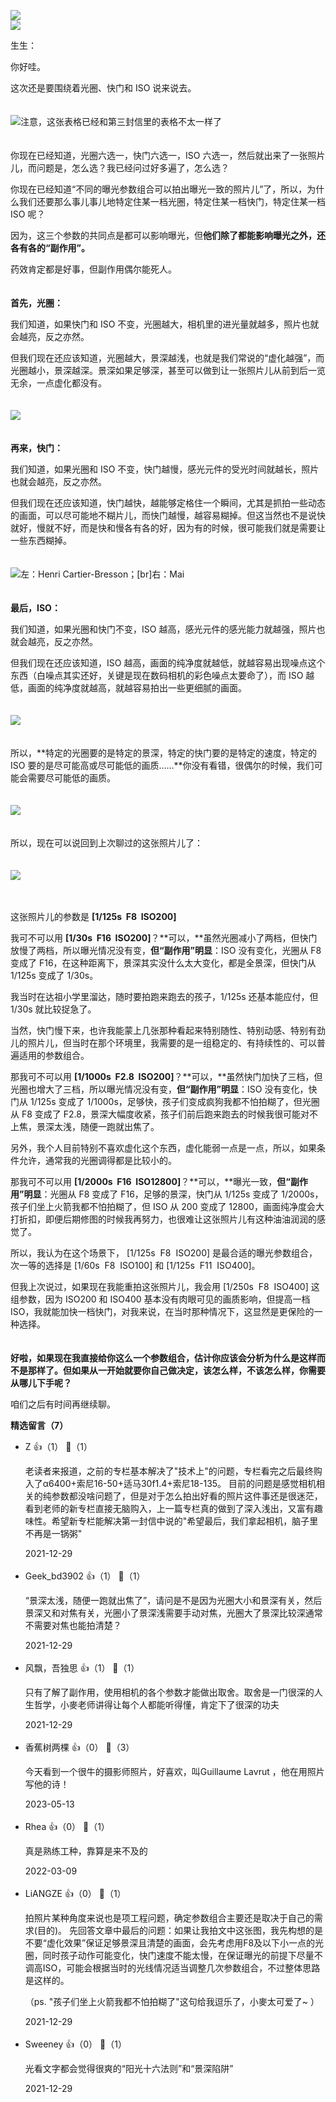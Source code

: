 [![](https://static001.geekbang.org/resource/image/5c/83/5c583a241480f9fe51b017ec972d5b83.jpg?wh=750x360)](https://time.geekbang.org/column/article/470988)  
[![](https://static001.geekbang.org/resource/image/76/64/76eea6129bc4c0463b2fac46a11c9e64.jpg?wh=750x360)](https://time.geekbang.org/column/article/471610)

生生：

你好哇。

这次还是要围绕着光圈、快门和 ISO 说来说去。  
　

![](https://static001.geekbang.org/resource/image/24/38/245b5cab902e78dd7b7afd91411c3a38.jpg?wh=2036x376 "注意，这张表格已经和第三封信里的表格不太一样了")

　  
你现在已经知道，光圈六选一，快门六选一，ISO 六选一，然后就出来了一张照片儿，而问题是，怎么选？我已经问过好多遍了，怎么选？

你现在已经知道“不同的曝光参数组合可以拍出曝光一致的照片儿”了，所以，为什么我们还要那么事儿事儿地特定住某一档光圈，特定住某一档快门，特定住某一档 ISO 呢？

因为，这三个参数的共同点是都可以影响曝光，但**他们除了都能影响曝光之外，还各有各的“副作用”。**

药效肯定都是好事，但副作用偶尔能死人。  
　

**首先，光圈：**

我们知道，如果快门和 ISO 不变，光圈越大，相机里的进光量就越多，照片也就会越亮，反之亦然。

但我们现在还应该知道，光圈越大，景深越浅，也就是我们常说的“虚化越强”，而光圈越小，景深越深。景深如果足够深，甚至可以做到让一张照片儿从前到后一览无余，一点虚化都没有。

　  
![](https://static001.geekbang.org/resource/image/1c/b0/1c864a5cc8f5cbe8a9eaf66d9ab502b0.jpg?wh=4500x2017)

　  
**再来，快门：**

我们知道，如果光圈和 ISO 不变，快门越慢，感光元件的受光时间就越长，照片也就会越亮，反之亦然。

但我们现在还应该知道，快门越快，越能够定格住一个瞬间，尤其是抓拍一些动态的画面，可以尽可能地不糊片儿，而快门越慢，越容易糊掉。但这当然也不是说快就好，慢就不好，而是快和慢各有各的好，因为有的时候，很可能我们就是需要让一些东西糊掉。

　  
![](https://static001.geekbang.org/resource/image/f6/6f/f6e6335664e6c74a218e2316e581216f.jpg?wh=2728x2008 "左：Henri Cartier-Bresson；[br]右：Mai")

　  
**最后，ISO：**

我们知道，如果光圈和快门不变，ISO 越高，感光元件的感光能力就越强，照片也就会越亮，反之亦然。

但我们现在还应该知道，ISO 越高，画面的纯净度就越低，就越容易出现噪点这个东西（白噪点其实还好，关键是现在数码相机的彩色噪点太要命了），而 ISO 越低，画面的纯净度就越高，就越容易拍出一些更细腻的画面。  
　

![](https://static001.geekbang.org/resource/image/6f/4a/6f7ec077278a726788117f1d5c96654a.jpg?wh=1200x602)

　  
所以，**特定的光圈要的是特定的景深，特定的快门要的是特定的速度，特定的 ISO 要的是尽可能高或尽可能低的画质……**你没有看错，很偶尔的时候，我们可能会需要尽可能低的画质。

　  
![](https://static001.geekbang.org/resource/image/b3/c3/b34ba78b4e4ded32d14e54ef7dfd33c3.jpg?wh=1609x1220)

　  
所以，现在可以说回到上次聊过的这张照片儿了：

　  
![](https://static001.geekbang.org/resource/image/ef/e3/ef1d5edd6e34798e79335961ede17fe3.jpg?wh=3000x2001)

　

这张照片儿的参数是 **\[1/125s  F8  ISO200]**

我可不可以用 **\[1/30s  F16  ISO200]**？**可以，**虽然光圈减小了两档，但快门放慢了两档，所以曝光情况没有变，**但“副作用”明显**：ISO 没有变化，光圈从 F8 变成了 F16，在这种距离下，景深其实没什么太大变化，都是全景深，但快门从 1/125s 变成了 1/30s。

我当时在达祖小学里溜达，随时要拍跑来跑去的孩子，1/125s 还基本能应付，但 1/30s 就比较捉急了。

当然，快门慢下来，也许我能蒙上几张那种看起来特别随性、特别动感、特别有劲儿的照片儿，但当时在那个环境里，我需要的是一组稳定的、有持续性的、可以普遍适用的参数组合。

那我可不可以用 **\[1/1000s  F2.8  ISO200]**？**可以，**虽然快门加快了三档，但光圈也增大了三档，所以曝光情况没有变，**但“副作用”明显**：ISO 没有变化，快门从 1/125s 变成了 1/1000s，足够快，孩子们变成疯狗我都不怕拍糊了，但光圈从 F8 变成了 F2.8，景深大幅度收紧，孩子们前后跑来跑去的时候我很可能对不上焦，景深太浅，随便一跑就出焦了。

另外，我个人目前特别不喜欢虚化这个东西，虚化能弱一点是一点，所以，如果条件允许，通常我的光圈调得都是比较小的。

那我可不可以用 **\[1/2000s  F16  ISO12800]**？**可以，**曝光一致，**但“副作用”明显**：光圈从 F8 变成了 F16，足够的景深，快门从 1/125s 变成了 1/2000s，孩子们坐上火箭我都不怕拍糊了，但 ISO 从 200 变成了 12800，画面纯净度会大打折扣，即便后期修图的时候我再努力，也很难让这张照片儿有这种油油润润的感觉了。

所以，我认为在这个场景下， \[1/125s  F8  ISO200] 是最合适的曝光参数组合，次一等的选择是 \[1/60s  F8  ISO100] 和 \[1/125s  F11  ISO400]。

但我上次说过，如果现在我能重拍这张照片儿，我会用 \[1/250s  F8  ISO400] 这组参数，因为 ISO200 和 ISO400 基本没有肉眼可见的画质影响，但提高一档 ISO，我就能加快一档快门，对我来说，在当时那种情况下，这显然是更保险的一种选择。

　  
**好啦，如果现在我直接给你这么一个参数组合，估计你应该会分析为什么是这样而不是那样了。但如果从一开始就要你自己做决定，该怎么样，不该怎么样，你需要从哪儿下手呢？**

咱们之后有时间再继续聊。
<div><strong>精选留言（7）</strong></div><ul>
<li><span>Z</span> 👍（1） 💬（1）<p>老读者来报道，之前的专栏基本解决了&quot;技术上&quot;的问题，专栏看完之后最终购入了α6400+索尼16-50+适马30f1.4+索尼18-135。 目前的问题是感觉相机相关的纯参数都没啥问题了，但是对于怎么拍出好看的照片这件事还是很迷茫，看到老师的新专栏直接无脑购入，上一篇专栏真的做到了深入浅出，又富有趣味性。希望新专栏能解决第一封信中说的&quot;希望最后，我们拿起相机，脑子里不再是一锅粥&quot;</p>2021-12-29</li><br/><li><span>Geek_bd3902</span> 👍（1） 💬（1）<p>“景深太浅，随便一跑就出焦了”，请问是不是因为光圈大小和景深有关，然后景深又和对焦有关，光圈小了景深浅需要手动对焦，光圈大了景深比较深通常不需要对焦也能拍清楚？</p>2021-12-29</li><br/><li><span>风飘，吾独思</span> 👍（1） 💬（1）<p>只有了解了副作用，使用相机的各个参数才能做出取舍。取舍是一门很深的人生哲学，小麥老师讲得让每个人都能听得懂，肯定下了很深的功夫</p>2021-12-29</li><br/><li><span>香蕉树两棵</span> 👍（0） 💬（3）<p>今天看到一个很牛的摄影师照片，好喜欢，叫Guillaume Lavrut ，他在用照片写他的诗！</p>2023-05-13</li><br/><li><span>Rhea</span> 👍（0） 💬（1）<p>真是熟练工种，靠算是来不及的</p>2022-03-09</li><br/><li><span>LiANGZE</span> 👍（0） 💬（1）<p>拍照片某种角度来说也是项工程问题，确定参数组合主要还是取决于自己的需求(目的)。
先回答文章中最后的问题：如果让我拍文中这张图，我先构想的是不要“虚化效果”保证足够景深且清楚的画面，会先考虑用F8及以下小一点的光圈，同时孩子动作可能变化，快门速度不能太慢，在保证曝光的前提下尽量不调高ISO，可能会根据当时的光线情况适当调整几次参数组合，不过整体思路是这样的。

（ps. &quot;孩子们坐上火箭我都不怕拍糊了&quot;这句给我逗乐了，小麥太可爱了~ ）</p>2021-12-29</li><br/><li><span>Sweeney</span> 👍（0） 💬（1）<p>光看文字都会觉得很爽的“阳光十六法则”和“景深陷阱”</p>2021-12-29</li><br/>
</ul>